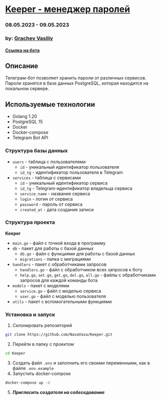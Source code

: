 # [Keeper - менеджер паролей](https://t.me/nasavasa_keeper_bot)

### 08.05.2023 - 09.05.2023

### by: [Grachev Vasiliy](http://nasavasa.ru)

#### [Ссылка на бота](https://t.me/nasavasa_keeper_bot)
## Описание

Телеграм-бот позволяет хранить пароли от различных сервисов.
Пароли хранятся в базе данных PostgreSQL, которая находится на локальном сервере.

## Используемые технологии

* Golang 1.20
* PostgreSQL 15
* Docker
* Docker-compose
* Telegram Bot API

### Структура базы данных
* `users` - таблица с пользователями
    + `id` - уникальный идентификатор пользователя
    + `id_tg` - идентификатор пользователя в Telegram
* `services` - таблица с сервисами
    + `id` - уникальный идентификатор сервиса
    + `id_tg` - Telegram-идентификатор владельца сервиса
    + `service_name` - название сервиса
    + `login` - логин от сервиса
    + `password` - пароль от сервиса
    + `created_at` - дата создания записи
### Структура проекта
**Keeper**
* `main.go` - файл с точкой входа в программу
* `db` - пакет для работы с базой данных
    + `db.go` - файл с функциями для работы с базой данных
    + `migrations` - папка с миграциями
* `handlers` - пакет с обработчиками запросов
    + `handlers.go` - файл с обработчиком всех запросов к боту
    + `help.go`, `set.go`, `get.go`, `del.go`, `all.go` - файлы с обработчиками запросов для каждой команды бота
* `models` - пакет с моделями
     + `service.go` - файл с моделью сервиса
     + `user.go` - файл с моделью пользователя
* `utils` - пакет с вспомогательными функциями
### Установка и запуск
1. Склонировать репозиторий
```bash
git clone https://github.com/NasaVasa/Keeper.git
```
2. Перейти в папку с проектом
```bash
cd Keeper
```
3. Создать файл `.env` и заполнить его своими переменными, как в файле `.env.example`
4. Запустить docker-compose
```bash
docker-compose up -d
```
5. ***Пригласить создателя на собеседование***
